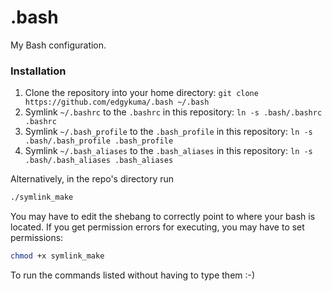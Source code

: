# .bash
My Bash configuration.

### Installation
1. Clone the repository into your home directory: `git clone https://github.com/edgykuma/.bash ~/.bash`
2. Symlink `~/.bashrc` to the `.bashrc` in this repository:
   `ln -s .bash/.bashrc .bashrc`
3. Symlink `~/.bash_profile` to the `.bash_profile` in this repository:
   `ln -s .bash/.bash_profile .bash_profile`
4. Symlink `~/.bash_aliases` to the `.bash_aliases` in this repository:
   `ln -s .bash/.bash_aliases .bash_aliases`

Alternatively, in the repo's directory run
```bash
./symlink_make
```
You may have to edit the shebang to correctly point to where your bash is
located.
If you get permission errors for executing, you may have to set permissions:
```bash
chmod +x symlink_make
```
To run the commands listed without having to type them :-)
